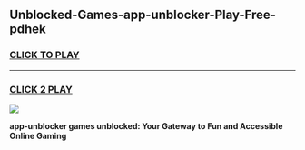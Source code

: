 
## Unblocked-Games-app-unblocker-Play-Free-pdhek
<h3>
<a href="https://premium76.site?title=app-unblocker&ref=23A">CLICK TO PLAY</a></h3>
<hr>

<h3>
<a href="https://premium76.site?title=app-unblocker&ref=23A">CLICK 2 PLAY</a>
  
</h3>

<a href="https://premium76.site?title=app-unblocker&ref=23A"><img src="https://clearcache.store/games.png"></a>


**app-unblocker games unblocked: Your Gateway to Fun and Accessible Online Gaming**
